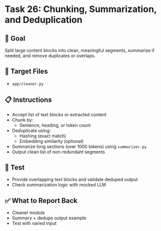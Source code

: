 # Task 26: Chunking, Summarization, and Deduplication

## 🎯 Goal
Split large content blocks into clean, meaningful segments, summarize if needed, and remove duplicates or overlaps.

## 📂 Target Files
- `app/cleaner.py`

## 📋 Instructions
- Accept list of text blocks or extracted content
- Chunk by:
  - Sentence, heading, or token count
- Deduplicate using:
  - Hashing (exact match)
  - Embedding similarity (optional)
- Summarize long sections (over 1000 tokens) using `summarizer.py`
- Output clean list of non-redundant segments

## 🧪 Test
- Provide overlapping text blocks and validate deduped output
- Check summarization logic with mocked LLM

## ✅ What to Report Back
- Cleaner module
- Summary + dedupe output example
- Test with varied input
